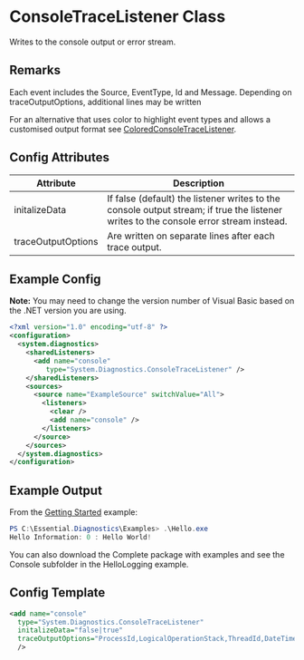 # ConsoleTraceListener Class

Writes to the console output or error stream.

## Remarks

Each event includes the Source, EventType, Id and Message. Depending on 
traceOutputOptions, additional lines may be written

For an alternative that uses color to highlight event types and allows a
customised output format see [ColoredConsoleTraceListener](ColoredConsoleTraceListener.md).
	
## Config Attributes

| Attribute | Description |
| --------- | ----------- |
| initalizeData | If false (default) the listener writes to the console output stream; if true the listener writes to the console error stream instead. |
| traceOutputOptions | Are written on separate lines after each trace output. |

## Example Config

**Note:** You may need to change the version number of Visual Basic based on the .NET version you are using.

```xml
<?xml version="1.0" encoding="utf-8" ?>
<configuration>
  <system.diagnostics>
    <sharedListeners>
      <add name="console"
         type="System.Diagnostics.ConsoleTraceListener" />
    </sharedListeners>
    <sources>
      <source name="ExampleSource" switchValue="All">
        <listeners>
          <clear />
          <add name="console" />
        </listeners>
      </source>
    </sources>
  </system.diagnostics>
</configuration>
```

## Example Output

From the [Getting Started](..\Getting-Started.md) example:

```powershell
PS C:\Essential.Diagnostics\Examples> .\Hello.exe
Hello Information: 0 : Hello World!
```

You can also download the Complete package with examples and see the Console subfolder in the HelloLogging example.

## Config Template

```xml
<add name="console"
  type="System.Diagnostics.ConsoleTraceListener"
  initalizeData="false|true"
  traceOutputOptions="ProcessId,LogicalOperationStack,ThreadId,DateTime,Timestamp,Callstack"
  />
```

